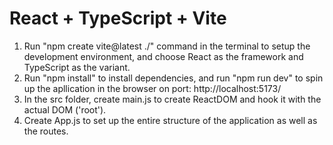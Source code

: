 # React + TypeScript + Vite

1. Run "npm create vite@latest ./" command in the terminal to setup the development environment, and choose React as the framework and TypeScript as the variant.
2. Run "npm install" to install dependencies, and run "npm run dev" to spin up the apllication in the browser on port:  http://localhost:5173/
3. In the src folder, create main.js to create ReactDOM and hook it with the actual DOM ('root').
4. Create App.js to set up the entire structure of the application as well as the routes.

